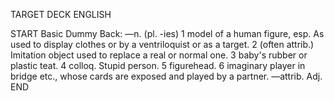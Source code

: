 TARGET DECK
ENGLISH

START
Basic
Dummy
Back: —n. (pl. -ies) 1 model of a human figure, esp. As used to display clothes or by a ventriloquist or as a target. 2 (often attrib.) Imitation object used to replace a real or normal one. 3 baby's rubber or plastic teat. 4 colloq. Stupid person. 5 figurehead. 6 imaginary player in bridge etc., whose cards are exposed and played by a partner. —attrib. Adj.
END
